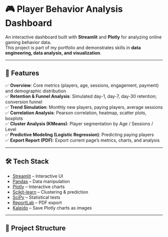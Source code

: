 # 🎮 Player Behavior Analysis Dashboard

An interactive dashboard built with **Streamlit** and **Plotly** for analyzing online gaming behavior data.  
This project is part of my portfolio and demonstrates skills in **data engineering, data analysis, and visualization**.

---

## 🚀 Features

✅ **Overview**: Core metrics (players, age, sessions, engagement, payment) and demographic distribution  
✅ **Retention & Funnel Analysis**: Simulated day-1, day-7, day-30 retention; conversion funnel  
✅ **Trend Simulation**: Monthly new players, paying players, average sessions  
✅ **Correlation Analysis**: Pearson correlation, heatmap, scatter plots, boxplots  
✅ **Cluster Analysis (KMeans)**: Player segmentation by Age / Sessions / Level  
✅ **Predictive Modeling (Logistic Regression)**: Predicting paying players  
✅ **Export Report (PDF)**: Export current page’s metrics, charts, and analysis  

---

## 🛠️ Tech Stack

- [Streamlit](https://streamlit.io/) – Interactive UI
- [Pandas](https://pandas.pydata.org/) – Data manipulation
- [Plotly](https://plotly.com/python/) – Interactive charts
- [Scikit-learn](https://scikit-learn.org/) – Clustering & prediction
- [SciPy](https://scipy.org/) – Statistical tests
- [ReportLab](https://www.reportlab.com/) – PDF export
- [Kaleido](https://github.com/plotly/Kaleido) – Save Plotly charts as images

---

## 📂 Project Structure


